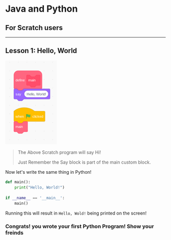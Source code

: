 # Java and Python

## For Scratch users

---

## Lesson 1: Hello, World

![A Scratch program](ScratchHello.png  "Make sure to put the say in a custom block")
>The Above Scratch program will say Hi!
>
>Just Remember the Say block is part of the main custom block.

Now let's write the same thing in Python!

```python
def main():
    print("Hello, World!")

if __name__ == '__main__':
    main()
```

Running this will result in `Hello, Wold!` being printed on the screen!

### Congrats! you wrote your first Python Program! Show your freinds
